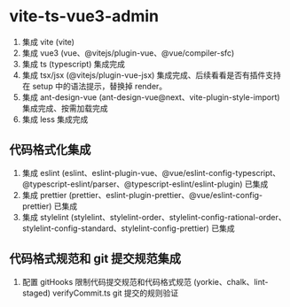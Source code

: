 # vite-ts-vue3-admin

1. 集成 vite (vite)
2. 集成 vue3 (vue、@vitejs/plugin-vue、@vue/compiler-sfc)
3. 集成 ts (typescript) 集成完成
4. 集成 tsx/jsx (@vitejs/plugin-vue-jsx) 集成完成、后续看看是否有插件支持在 setup 中的语法提示，替换掉 render。
5. 集成 ant-design-vue (ant-design-vue@next、vite-plugin-style-import) 集成完成、按需加载完成
6. 集成 less 集成完成

## 代码格式化集成

1. 集成 eslint (eslint、eslint-plugin-vue、@vue/eslint-config-typescript、@typescript-eslint/parser、@typescript-eslint/eslint-plugin) 已集成
2. 集成 prettier (prettier、eslint-plugin-prettier、@vue/eslint-config-prettier) 已集成
3. 集成 stylelint (stylelint、stylelint-order、stylelint-config-rational-order、stylelint-config-standard、stylelint-config-prettier) 已集成

## 代码格式规范和 git 提交规范集成

1. 配置 gitHooks 限制代码提交规范和代码格式规范 (yorkie、chalk、lint-staged) verifyCommit.ts git 提交的规则验证
